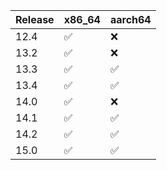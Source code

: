 

| Release | x86_64  | aarch64 |
|---------|---------|---------|
| 12.4    |  ✅   | ❌   |
| 13.2    |  ✅   | ❌   |
| 13.3    |  ✅   | ✅   |
| 13.4   |  ✅   | ✅   |
| 14.0   |  ✅   | ❌   |
| 14.1    |  ✅   |  ✅   |
| 14.2   |  ✅   |  ✅   |
| 15.0   |  ✅   |  ✅   |

